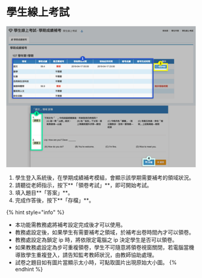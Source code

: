 # 學生線上考試

![](../.gitbook/assets/stu-exam.png)

1. 學生登入系統後，在學期成績補考模組，會顯示該學期需要補考的領域狀況。
2. 請聽從老師指示，按下**「領卷考試」**，即可開始考試。
3. 填入題目**「答案」**。
4. 完成作答後，按下**「存檔」**。

{% hint style="info" %}
* 本功能需教務處將補考設定完成後才可以使用。
* 教務處設定後，如果學生有需要補考之領域，於補考出卷時間內才可以領卷。
* 教務處設定為鎖定 ip 時，將依限定電腦之 ip 決定學生是否可以領卷。
* 如果教務處設定為步可重複領卷，學生不可隨意將領卷視窗關閉，若電腦當機導致學生重複登入，請告知監考教師狀況，由教師協助處理。
* 試卷之題目如有圖片當顯示太小時，可點取圖片出現原始大小圖。
{% endhint %}


